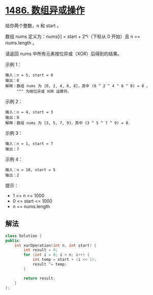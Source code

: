 # [1486. 数组异或操作](https://leetcode-cn.com/problems/xor-operation-in-an-array/)
给你两个整数，n 和 start 。

数组 nums 定义为：nums[i] = start + 2*i（下标从 0 开始）且 n == nums.length 。

请返回 nums 中所有元素按位异或（XOR）后得到的结果。

 

示例 1：
```
输入：n = 5, start = 0
输出：8
解释：数组 nums 为 [0, 2, 4, 6, 8]，其中 (0 ^ 2 ^ 4 ^ 6 ^ 8) = 8 。
     "^" 为按位异或 XOR 运算符。
```
示例 2：
```
输入：n = 4, start = 3
输出：8
解释：数组 nums 为 [3, 5, 7, 9]，其中 (3 ^ 5 ^ 7 ^ 9) = 8.
```
示例 3：
```
输入：n = 1, start = 7
输出：7
```
示例 4：
```
输入：n = 10, start = 5
输出：2
```

提示：

* 1 <= n <= 1000
* 0 <= start <= 1000
* n == nums.length
## 解法
```c++
class Solution {
public:
    int xorOperation(int n, int start) {
        int result = 0;
        for (int i = 0; i < n; i++) {
            int temp = start + (i << 1);
            result ^= temp;
        }

        return result;
    }
};
```
